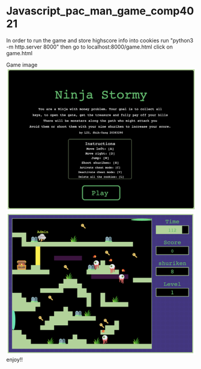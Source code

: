 # Javascript_pac_man_game_comp4021

In order to run the game and store highscore info into cookies run "python3 -m http.server 8000"
then go to localhost:8000/game.html click on game.html

Game image
![Alt text](resources/Play1.png?raw=true "Title")
![Alt text](resources/Play2.png?raw=true "Title")
enjoy!!

